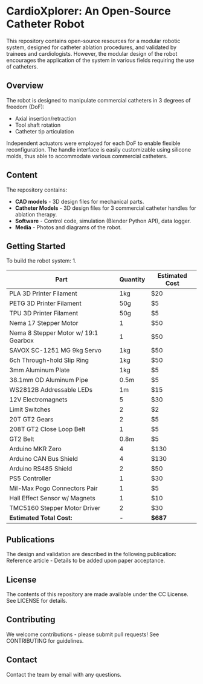 # CardioXplorer: An Open-Source Catheter Robot

This repository contains open-source resources for a modular robotic system, designed for catheter ablation procedures, and validated by trainees and cardiologists. However, the modular design of the robot encourages the application of the system in various fields requiring the use of catheters.

## Overview

The robot is designed to manipulate commercial catheters in 3 degrees of freedom (DoF):
- Axial insertion/retraction
- Tool shaft rotation
- Catheter tip articulation

Independent actuators were employed for each DoF to enable flexible reconfiguration. The handle interface is easily customizable using silicone molds, thus able to accommodate various commercial catheters.

## Content

The repository contains:
- **CAD models** - 3D design files for mechanical parts.
- **Catheter Models** - 3D design files for 3 commercial catheter handles for ablation therapy.
- **Software** - Control code, simulation (Blender Python API), data logger.
- **Media** - Photos and diagrams of the robot.

## Getting Started

To build the robot system:
1. 

| Part | Quantity | Estimated Cost |
| --- | --- | -- |
| PLA 3D Printer Filament | 1kg | $20 |
| PETG 3D Printer Filament | 50g | $5 |
| TPU 3D Printer Filament | 50g | $5 |
| Nema 17 Stepper Motor | 1 | $50 |
| Nema 8 Stepper Motor w/ 19:1 Gearbox | 1 | $50 |
| SAVOX SC-1251 MG 9kg Servo | 1kg | $50 |
| 6ch Through-hold Slip Ring | 1kg | $50 |
| 3mm Aluminum Plate | 1kg | $5 |
| 38.1mm OD Aluminum Pipe | 0.5m | $5 |
| WS2812B Addressable LEDs | 1m | $15 |
| 12V Electromagnets | 5 | $30 |
| Limit Switches | 2 | $2 |
| 20T GT2 Gears | 2 | $5 |
| 208T GT2 Close Loop Belt | 1 | $5 |
| GT2 Belt | 0.8m | $5 |
| Arduino MKR Zero | 4 | $130 |
| Arduino CAN Bus Shield | 4 | $130 |
| Arduino RS485 Shield | 2 | $50 |
| PS5 Controller | 1 | $30 |
| Mil-Max Pogo Connectors Pair | 1 | $5 |
| Hall Effect Sensor w/ Magnets | 1 | $10 |
| TMC5160 Stepper Motor Driver | 2 | $30 |
| **Estimated Total Cost:** | **-** | **$687** |

## Publications
The design and validation are described in the following publication:
Reference article - Details to be added upon paper acceptance.

## License
The contents of this repository are made available under the CC License. See LICENSE for details.


## Contributing
We welcome contributions - please submit pull requests!
See CONTRIBUTING for guidelines.

## Contact
Contact the team by email with any questions.
